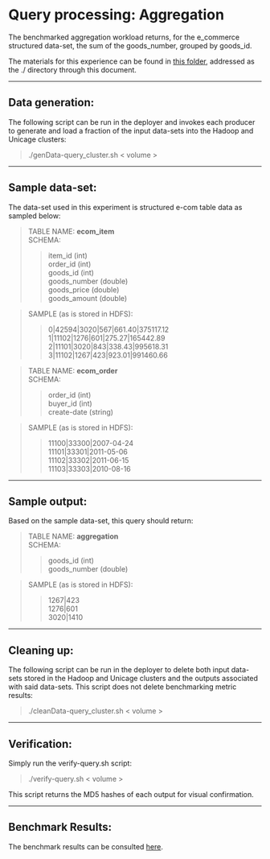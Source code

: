 # Query processing: Aggregation

The benchmarked aggregation workload returns, for the e_commerce structured data-set, the sum of the goods_number, grouped by goods_id.

The materials for this experience can be found in [this folder](../workloads/query/interactive), addressed as the ./ directory through this document.

---
## Data generation:

The following script can be run in the deployer and invokes each producer to generate and load a fraction of the input data-sets into the Hadoop and Unicage clusters:

> ./genData-query_cluster.sh < volume >

---
## Sample data-set:

The data-set used in this experiment is structured e-com table data as sampled below:

> TABLE NAME: **ecom_item**\
> SCHEMA:
> > item_id (int)\
> > order_id (int)\
> > goods_id (int)\
> > goods_number (double)\
> > goods_price (double)\
> > goods_amount (double)

> SAMPLE (as is stored in HDFS):
> > 0|42594|3020|567|661.40|375117.12\
> > 1|11102|1276|601|275.27|165442.89\
> > 2|11101|3020|843|338.43|995618.31\
> > 3|11102|1267|423|923.01|991460.66

> TABLE NAME: **ecom_order**\
> SCHEMA:
> > order_id (int)\
> > buyer_id (int)\
> > create-date (string)

> SAMPLE (as is stored in HDFS):
> > 11100|33300|2007-04-24\
> > 11101|33301|2011-05-06\
> > 11102|33302|2011-06-15\
> > 11103|33303|2010-08-16

---
## Sample output:

Based on the sample data-set, this query should return:

> TABLE NAME: **aggregation**\
> SCHEMA:
> > goods_id (int)\
> > goods_number (double)

> SAMPLE (as is stored in HDFS):
> > 1267|423\
> > 1276|601\
> > 3020|1410

---
## Cleaning up:

The following script can be run in the deployer to delete both input data-sets stored in the Hadoop and Unicage clusters and the outputs associated with said data-sets. This script does not delete benchmarking metric results:

> ./cleanData-query_cluster.sh < volume >

---
## Verification:

Simply run the verify-query.sh script:

> ./verify-query.sh < volume >

This script returns the MD5 hashes of each output for visual confirmation.


---
## Benchmark Results:

The benchmark results can be consulted [here](../benchmarks/benchmark-results/query/aggregation/aggregation_benchmarks.md).